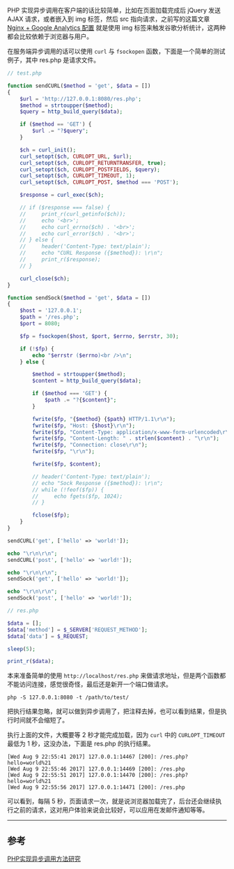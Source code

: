 <!-- title:PHP 实现异步调用 -->
<!-- keywords:PHP, CURL -->

PHP 实现异步调用在客户端的话比较简单，比如在页面加载完成后 jQuery 发送 AJAX 请求，或者嵌入到 img 标签，然后 src 指向请求，之前写的这篇文章 [Nginx + Google Analytics 配置](/post/nginx-with-google-analytics.html) 就是使用 img 标签来触发谷歌分析统计，这两种都会比较依赖于浏览器与用户。

在服务端异步调用的话可以使用 `curl` 与 `fsockopen` 函数，下面是一个简单的测试例子，其中 res.php 是请求文件。

```php
// test.php

function sendCURL($method = 'get', $data = [])
{
    $url = 'http://127.0.0.1:8080/res.php';
    $method = strtoupper($method);
    $query = http_build_query($data);

    if ($method == 'GET') {
        $url .= "?$query";
    }

    $ch = curl_init();
    curl_setopt($ch, CURLOPT_URL, $url);
    curl_setopt($ch, CURLOPT_RETURNTRANSFER, true);
    curl_setopt($ch, CURLOPT_POSTFIELDS, $query);
    curl_setopt($ch, CURLOPT_TIMEOUT, 1);
    curl_setopt($ch, CURLOPT_POST, $method === 'POST');

    $response = curl_exec($ch);

    // if ($response === false) {
    //     print_r(curl_getinfo($ch));
    //     echo '<br>';
    //     echo curl_errno($ch) . '<br>';
    //     echo curl_error($ch) . '<br>';
    // } else {
    //     header('Content-Type: text/plain');
    //     echo "CURL Response ({$method}): \r\n";
    //     print_r($response);
    // }

    curl_close($ch);
}

function sendSock($method = 'get', $data = [])
{
    $host = '127.0.0.1';
    $path = '/res.php';
    $port = 8080;

    $fp = fsockopen($host, $port, $errno, $errstr, 30);

    if (!$fp) {
        echo "$errstr ($errno)<br />\n";
    } else {

        $method = strtoupper($method);
        $content = http_build_query($data);

        if ($method === 'GET') {
            $path .= "?{$content}";
        }

        fwrite($fp, "{$method} {$path} HTTP/1.1\r\n");
        fwrite($fp, "Host: {$host}\r\n");
        fwrite($fp, "Content-Type: application/x-www-form-urlencoded\r\n");
        fwrite($fp, "Content-Length: " . strlen($content) . "\r\n");
        fwrite($fp, "Connection: close\r\n");
        fwrite($fp, "\r\n");

        fwrite($fp, $content);

        // header('Content-Type: text/plain');
        // echo "Sock Response ({$method}): \r\n";
        // while (!feof($fp)) {
        //     echo fgets($fp, 1024);
        // }

        fclose($fp);
    }
}

sendCURL('get', ['hello' => 'world!']);

echo "\r\n\r\n";
sendCURL('post', ['hello' => 'world!']);

echo "\r\n\r\n";
sendSock('get', ['hello' => 'world!']);

echo "\r\n\r\n";
sendSock('post', ['hello' => 'world!']);
```

```php
// res.php

$data = [];
$data['method'] = $_SERVER['REQUEST_METHOD'];
$data['data'] = $_REQUEST;

sleep(5);

print_r($data);
```

本来准备简单的使用 `http://localhost/res.php` 来做请求地址，但是两个函数都不能访问连接，感觉很奇怪，最后还是新开一个端口做请求。

```
php -S 127.0.0.1:8080 -t /path/to/test/
```

把执行结果忽略，就可以做到异步调用了，把注释去掉，也可以看到结果，但是执行时间就不会缩短了。

执行上面的文件，大概要等 2 秒才能完成加载，因为 `curl` 中的 `CURLOPT_TIMEOUT` 最低为 1 秒，这没办法，下面是 res.php 的执行结果。

```
[Wed Aug 9 22:55:41 2017] 127.0.0.1:14467 [200]: /res.php?hello=world%21
[Wed Aug 9 22:55:46 2017] 127.0.0.1:14469 [200]: /res.php
[Wed Aug 9 22:55:51 2017] 127.0.0.1:14470 [200]: /res.php?hello=world%21
[Wed Aug 9 22:55:56 2017] 127.0.0.1:14471 [200]: /res.php
```

可以看到，每隔 5 秒，页面请求一次，就是说浏览器加载完了，后台还会继续执行之前的请求，这对用户体验来说会比较好，可以应用在发邮件通知等等。

---

## 参考

[PHP实现异步调用方法研究](http://www.laruence.com/2008/04/14/318.html)
